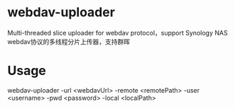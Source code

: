 # webdav-uploader

Multi-threaded slice uploader for webdav protocol，support Synology NAS
webdav协议的多线程分片上传器，支持群晖

# Usage
webdav-uploader -url \<webdavUrl> -remote \<remotePath> -user \<username> -pwd \<password> -local \<localPath>
